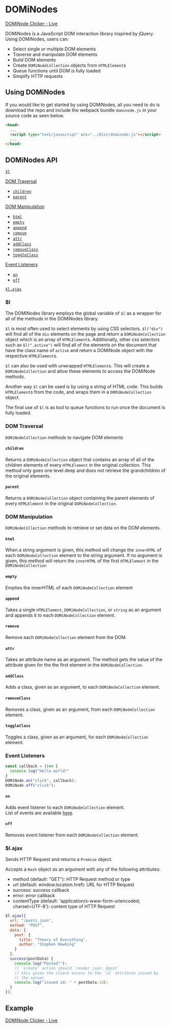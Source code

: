 # DOMiNodes

[DOMiNode Clicker - Live](https://www.mschwartz.io/DOMiNode-Clicker/ "DOMiNode Example - Live")

DOMiNodes is a JavaScript DOM interaction library inspired by jQuery.  Using DOMiNodes, users can:
  * Select single or multiple DOM elements
  * Traverse and manipulate DOM elements
  * Build DOM elements
  * Create `DOMiNodeCollection` objects from `HTMLElement`s
  * Queue functions until DOM is fully loaded
  * Simplify HTTP requests

## Using DOMiNodes

If you would like to get started by using DOMiNodes, all you need to do is download the repo and include the webpack bundle `dominode.js` in your source code as seen below.

```html
<head>
  ...
  <script type="text/javascript" src="../dist/dominode.js"></script>
  ...
</head>
```

## DOMiNodes API

[`$l`](#l)

[DOM Traversal](#dom-traversal)
  * [`children`](#children)
  * [`parent`](#parent)

[DOM Manipulation](#dom-manipulation)
  * [`html`](#html)
  * [`empty`](#empty)
  * [`append`](#append)
  * [`remove`](#remove)
  * [`attr`](#attr)
  * [`addClass`](#addclass)
  * [`removeClass`](#removeclass)
  * [`toggleClass`](#toggleclass)

[Event Listeners](#event-listeners)
  * [`on`](#on)
  * [`off`](#off)

[`$l.ajax`](#lajax)

### $l

The DOMiNodes library employs the global variable of `$l` as a wrapper for all of the methods in the DOMiNodes library.

`$l` is most often used to select elements by using CSS selectors. `$l("div")` will find all of the `div` elements on the page and return a `DOMiNodeCollection` object which is an array of `HTMLElement`s. Additionally, other css selectors such as `$l(".active")` will find all of the elements on the document that have the class name of `active` and return a DOMiNode object with the respective `HTMLElement`s.

`$l` can also be used with unwrapped `HTMLElement`s. This will create a `DOMiNodeCollection` and allow these elements to access the DOMiNode methods.

Another way `$l` can be used is by using a string of HTML code. This builds `HTMLElement`s from the code, and wraps them in a `DOMiNodeCollection` object.

The final use of `$l` is as tool to queue functions to run once the document is fully loaded.


### DOM Traversal

`DOMiNodeCollection` methods to navigate DOM elements

#### `children`


Returns a `DOMiNodeCollection` object that contains an array of all of the children elements of every `HTMLElement` in the original collection. This method only goes one level deep and does not retrieve the grandchildren of the original elements.

#### `parent`

Returns a `DOMiNodeCollection` object containing the parent elements of every `HTMLElement` in the original `DOMiNodeCollection`.

### DOM Manipulation

`DOMiNodeCollection` methods to retrieve or set data on the DOM elements.

#### `html`

When a string argument is given, this method will change the `innerHTML` of each `DOMiNodeCollection` element to the string argument. If no argument is given, this method will return the `innerHTML` of the first `HTMLElement` in the `DOMiNodeCollection`

#### `empty`

Empties the innerHTML of each `DOMiNodeCollection` element

#### `append`

Takes a single `HTMLElement`, `DOMiNodeCollection`, or `string` as an argument and appends it to each `DOMiNodeCollection` element.

#### `remove`

Remove each `DOMiNodeCollection` element from the DOM.

#### `attr`

Takes an attribute name as an argument. The method gets the value of the attribute given for the the first element in the `DOMiNodeCollection`.

#### `addClass`

Adds a class, given as an argument, to each `DOMiNodeCollection` element.

#### `removeClass`

Removes a class, given as an argument, from each `DOMiNodeCollection` element.

#### `toggleClass`

Toggles a class, given as an argument, for each `DOMiNodeCollection` element.

### Event Listeners

```javascript
const callback = ()=> {
  console.log("Hello world!"
}
DOMiNode.on("click", callback);
DOMiNode.off("click");
```


#### `on`

Adds event listener to each `DOMiNodeCollection` element.  
List of events are available [here](https://developer.mozilla.org/en-US/docs/Web/Events).

#### `off`

Removes event listener from each `DOMiNodeCollection` element.

### $l.ajax

Sends HTTP Request and returns a `Promise` object.  

Accepts a `Hash` object as an argument with any of the following attributes:
  * method (default: "GET"): HTTP Request method or type
  * url (default: window.location.href): URL for HTTP Request
  * success: success callback
  * error: error callback
  * contentType (default: 'application/x-www-form-urlencoded; charset=UTF-8'): content type of HTTP Request

```javascript
$l.ajax({
  url: "/posts.json",
  method: "POST",
  data: {
    post: {
      title: "Theory of Everything",
      author: "Stephen Hawking"
    }
  },
  success(postData) {
    console.log("Posted!");
    // `create` action should `render json: @post`
    // this gives the client access to the `id` attribute issued by
    // the server.
    console.log("issued id: " + postData.id);
  }
});
```

## Example

[DOMiNode Clicker - Live](https://www.mschwartz.io/DOMiNode-Clicker/ "DOMiNode Clicker")
